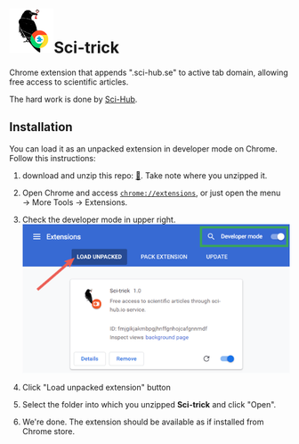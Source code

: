 ![sci-trick_chrome_extension_master_branch](assets/logo.png)Sci-trick
==========

Chrome extension that appends ".sci-hub.se" to active tab domain, allowing free access to scientific articles.

The hard work is done by [Sci-Hub].



## Installation

You can load it as an unpacked extension in developer mode on Chrome. Follow this instructions:

1. download and unzip this repo: [📇]. Take note where you unzipped it.
2. Open Chrome and access [`chrome://extensions`], or just open the menu → More Tools → Extensions.
3. Check the developer mode in upper right.
   ![sci-trick_chrome_extension_master_branch](assets/load_extension.png)
   
4. Click "Load unpacked extension" button
5. Select the folder into which you unzipped **Sci-trick** and click "Open".
6. We're done. The extension should be available as if installed from Chrome store.

[Sci-Hub]:http://sci-hub.se
[`chrome://extensions`]:chrome://extensions
[📇]:https://github.com/hamdiBh/sci-trick/archive/master.zip
